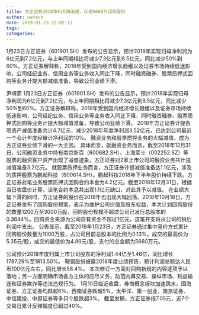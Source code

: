 ```yaml
---
title: 方正证券2018净利大降五成，斥资5660万回购股份
author: wetech
date: 2019-01-23 22:02:12
tags: 
categories: 
---
```

1月23日方正证券（601901.SH）发布的公告显示，预计2018年实现归母净利润为6亿元到7.2亿元，与上年同期相比将减少7.3亿元到8.5亿元，同比减少50%到60%。方正证券解释称，2018年受到国内经济增长趋缓以及证券市场持续低迷影响，公司经纪业务、信用业务等业务收入同比下降，同时融资融券、股票质押式回购等业务计提大额减值准备，导致公司业绩下滑。
<!-- more -->
尹靖霏
1月23日方正证券（601901.SH）发布的公告显示，预计2018年实现归母净利润为6亿元到7.2亿元，与上年同期相比将减少7.3亿元到8.5亿元，同比减少50%到60%。方正证券解释称，2018年受到国内经济增长趋缓以及证券市场持续低迷影响，公司经纪业务、信用业务等业务收入同比下降，同时融资融券、股票质押式回购等业务计提大额减值准备，导致公司业绩下滑。
2018年方正证券计提各项资产减值准备共计4.7亿元，减少2018年年度净利润3.52亿元，已达到公司最近一个会计年度经审计净利润的10%。
融资业务和股票质押业务的大幅减值，成为方正证券业绩下滑的一大主因。
具体而言，就融资业务而言，截至2018年12月31日，公司融资业务中持有南京新百（600682.SH）、上海莱士（002252.SZ）等股票的融资客户资产出现了减值迹象，方正证券对2家上市公司的融资业务共计提减值准备3.2亿元。
就股票质押业务而言，方正证券计提减值准备达1.1亿元，涉及的质押股票为鹏起科技（600614.SH）。鹏起科技2018年下半年股价持续下跌。方正证券此笔业务股票质押式回购合约本金为4.2亿元。截至2018年12月31日，根据当日收盘价计算，该笔合约本息共出现1.1亿元缺口，对此其予以减值。
在业绩大幅下滑的同时，方正证券的股价在2018年也出现大幅回落。2018年10月18日，方正证券发布了回购股份预案，表示为维护公司价值及股东权益，本次计划回购股份的数量1200万至3000万股，回购股份规模不超过公司已发行总股本的0.3644%。回购资金来源为公司自有资金不超过1亿元，这笔开支将从公司的税后利润中支出。
公告显示，截至2019年1月23日，方正证券通过集中竞价方式累计回购股份数量为1000万股，占公司目前总股本的比例为0.13%，成交的最高价为5.35元/股，成交的最低价为4.89元/股，支付的总金额为5660万元。
 
 
公司预计2018年度归属上市公司股东的净利润1.44亿至1.46亿，同比增长1787.29%至1813.50%。
鞍钢股份披露2018年度业绩预告，预计利润总额达人民币100亿元左右，同比增长58.4%。
本次修订一方面对回购新规的内容逐项予以落地；另一方面明确市场各方主体的应尽义务，防范内幕交易、操纵市场、利益输送和证券欺诈等违法违规行为。
1月10日临近收盘，券商概念板块加速跳水，国海证券、方正证券均跌超6%，西南证券跌超5%，太平洋、第一创业、南京证券、中信建投、中原证券等多只个股跌超3%。
截至发稿，方正证券报7.05元，近7个交易日累计反弹幅度已超过40%。
